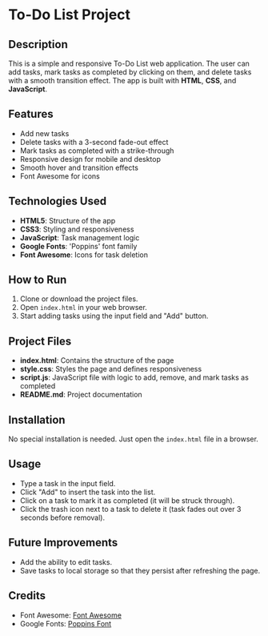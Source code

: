 
# To-Do List Project

## Description

This is a simple and responsive To-Do List web application. The user can add tasks, mark tasks as completed by clicking on them, and delete tasks with a smooth transition effect. The app is built with **HTML**, **CSS**, and **JavaScript**.

## Features

- Add new tasks
- Delete tasks with a 3-second fade-out effect
- Mark tasks as completed with a strike-through
- Responsive design for mobile and desktop
- Smooth hover and transition effects
- Font Awesome for icons

## Technologies Used

- **HTML5**: Structure of the app
- **CSS3**: Styling and responsiveness
- **JavaScript**: Task management logic
- **Google Fonts**: 'Poppins' font family
- **Font Awesome**: Icons for task deletion

## How to Run

1. Clone or download the project files.
2. Open `index.html` in your web browser.
3. Start adding tasks using the input field and "Add" button.

## Project Files

- **index.html**: Contains the structure of the page
- **style.css**: Styles the page and defines responsiveness
- **script.js**: JavaScript file with logic to add, remove, and mark tasks as completed
- **README.md**: Project documentation

## Installation

No special installation is needed. Just open the `index.html` file in a browser.

## Usage

- Type a task in the input field.
- Click "Add" to insert the task into the list.
- Click on a task to mark it as completed (it will be struck through).
- Click the trash icon next to a task to delete it (task fades out over 3 seconds before removal).

## Future Improvements

- Add the ability to edit tasks.
- Save tasks to local storage so that they persist after refreshing the page.

## Credits

- Font Awesome: [Font Awesome](https://fontawesome.com/)
- Google Fonts: [Poppins Font](https://fonts.google.com/specimen/Poppins)
